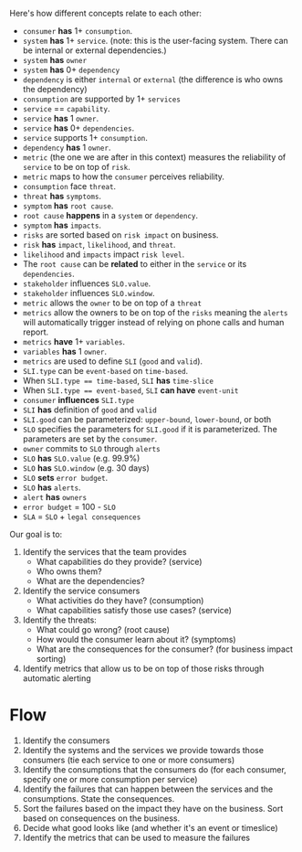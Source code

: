 Here's how different concepts relate to each other:

- `consumer` **has** 1+ `consumption`.
- `system` **has** 1+ `service`. (note: this is the user-facing system. There can be internal or external dependencies.)
- `system` **has** `owner`
- `system` **has** 0+ `dependency`
- `dependency` is either `internal` or `external` (the difference is who owns the dependency)
- `consumption` are supported by 1+ `services`
- `service` == `capability`.
- `service` **has** 1 `owner`.
- `service` **has** 0+ `dependencies`.
- `service` supports 1+ `consumption`.
- `dependency` **has** 1 `owner`.
- `metric` (the one we are after in this context) measures the reliability of `service` to be on top of `risk`.
- `metric` maps to how the `consumer` perceives reliability.
- `consumption` face `threat`.
- `threat` **has** `symptoms`.
- `symptom` **has** `root cause`.
- `root cause` **happens** in a `system` or `dependency`.
- `symptom` **has** `impacts`.
- `risks` are sorted based on `risk impact` on business.
- `risk` **has** `impact`, `likelihood`, and `threat`.
- `likelihood` and `impacts` impact `risk level`.
- The `root cause` can be **related** to either in the `service` or its `dependencies`.
- `stakeholder` influences `SLO.value`.
- `stakeholder` influences `SLO.window`.
- `metric` allows the `owner` to be on top of a `threat`
- `metrics` allow the owners to be on top of the `risks` meaning the `alerts` will automatically trigger instead of relying on phone calls and human report.
- `metrics` **have** 1+ `variables`.
- `variables` **has** 1 `owner`.
- `metrics` are used to define `SLI` (`good` and `valid`).
- `SLI.type` can be `event-based` on `time-based`.
- When `SLI.type == time-based`, `SLI` **has** `time-slice`
- When `SLI.type == event-based`, `SLI` **can have** `event-unit`
- `consumer` **influences** `SLI.type`
- `SLI` **has** definition of `good` and `valid`
- `SLI.good` can be parameterized: `upper-bound`, `lower-bound`, or both
- `SLO` specifies the parameters for `SLI.good` if it is parameterized. The parameters are set by the `consumer`.
- `owner` commits to `SLO` through `alerts`
- `SLO` **has** `SLO.value` (e.g. 99.9%)
- `SLO` **has** `SLO.window` (e.g. 30 days)
- `SLO` **sets** `error budget`.
- `SLO` **has** `alerts`.
- `alert` **has** `owners`
- `error budget` = 100 - `SLO`
- `SLA` = `SLO` + `legal consequences`

Our goal is to:

1. Identify the services that the team provides
   - What capabilities do they provide? (service)
   - Who owns them?
   - What are the dependencies?
2. Identify the service consumers
   - What activities do they have? (consumption)
   - What capabilities satisfy those use cases? (service)
3. Identify the threats:
   - What could go wrong? (root cause)
   - How would the consumer learn about it? (symptoms)
   - What are the consequences for the consumer? (for business impact sorting)
4. Identify metrics that allow us to be on top of those risks through automatic alerting

# Flow

1. Identify the consumers
2. Identify the systems and the services we provide towards those consumers (tie each service to one or more consumers)
3. Identify the consumptions that the consumers do (for each consumer, specify one or more consumption per service)
4. Identify the failures that can happen between the services and the consumptions. State the consequences.
5. Sort the failures based on the impact they have on the business. Sort based on consequences on the business.
6. Decide what good looks like (and whether it's an event or timeslice)
7. Identify the metrics that can be used to measure the failures